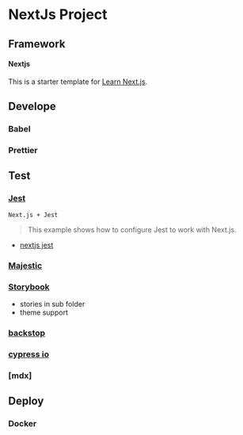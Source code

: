 # NextJs Project

## Framework

#### Nextjs

This is a starter template for [Learn Next.js](https://nextjs.org/learn).

## Develope

### Babel

### Prettier

## Test

### [Jest](https://jestjs.io/docs/en/getting-started)

`Next.js + Jest`

> This example shows how to configure Jest to work with Next.js.

-   [nextjs jest](https://github.com/vercel/next.js/tree/master/examples/with-jest)

### [Majestic](https://github.com/Raathigesh/majestic)

### [Storybook](https://storybook.js.org/docs/react/get-started/introduction)

-   stories in sub folder
-   theme support

### [backstop](https://github.com/garris/BackstopJS)

### [cypress io](https://example.cypress.io/)

### [mdx]

## Deploy

### Docker
